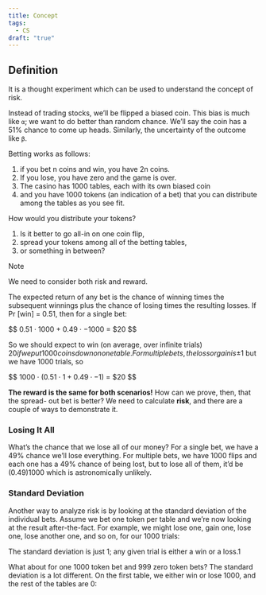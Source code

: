 ```yaml
---
title: Concept
tags:
  - CS
draft: "true"
---
```

## Definition 

It is a thought experiment which can be used to understand the concept of risk.

Instead of trading stocks, we’ll be flipped a biased coin. This bias is much like `α`; we want to do better than random chance. We’ll say the coin has a 51% chance to come up heads. Similarly, the uncertainty of the outcome like `β`.

Betting works as follows: 
1. if you bet n coins and win, you have 2n coins.
2. If you lose, you have zero and the game is over.
3. The casino has 1000 tables, each with its own biased coin
4. and you have 1000 tokens (an indication of a bet) that you can distribute among the tables as you see fit.

How would you distribute your tokens? 
1. Is it better to go all-in on one coin flip, 
2. spread your tokens among all of the betting tables,
3. or something in between? 

> [!NOTE]
> We need to consider both risk and reward.

The expected return of any bet is the chance of winning times the subsequent winnings plus the chance of losing times the resulting losses. If Pr [win] = 0.51, then for a single bet:

$$ 0.51 · 1000 + 0.49 · −1000 = $20 $$

So we should expect to win (on average, over infinite trials) $20 if we put 1000 coins down on one table. For multiple bets, the loss or gain is ±$1 but we have 1000 trials, so

$$ 1000 · (0.51 · $1 + 0.49 · −$1) = $20 $$

**The reward is the same for both scenarios!** How can we prove, then, that the spread- out bet is better? We need to calculate **risk**, and there are a couple of ways to demonstrate it.

### Losing It All
What’s the chance that we lose all of our money? For a single bet, we have a 49% chance we’ll lose everything. For multiple bets, we have 1000 flips and each one has a 49% chance of being lost, but to lose all of them, it’d be (0.49)1000 which is astronomically unlikely.

### Standard Deviation
Another way to analyze risk is by looking at the standard deviation of the individual bets. Assume we bet one token per table and we’re now looking at the result after-the-fact. For example, we might lose one, gain one, lose one, lose another one, and so on, for our 1000 trials:

The standard deviation is just 1; any given trial is either a win or a loss.1

What about for one 1000 token bet and 999 zero token bets? The standard deviation is a lot different. On the first table, we either win or lose 1000, and the rest of the tables are 0: